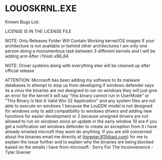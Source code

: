 # LOUOSKRNL.EXE

Known Bugs List:

LICENSE IS IN THE LICENSE FILE

NOTE: Only Releases Folder Will Contain Working kernel/OS images
If your architecture is not available or behind other architectures
I am only one person doing a monumentous task between 3 different 
kernels and I will be adding arm After i finish x86_64

NOTE: Driver systems along with everything else will be cleaned up after
official release

ATTENTION: Microsoft has been adding my software to its malware databases 
in attempt to stop us from developing if windows defender says its a virus 
the binaries are not designed to run on windows they will just give an error
for the kernel it will say "this binary cannot run in UserMode" or "This 
Binary Is Not A Valid Win 32 Application" and any system files are not able
to execute on windows 1 because the LouDDK model is not designed for windows
only to add compatibility to windows drivers and adding new functions for
easier development or 2 because unsigned drivers are not allowed to run on 
windows since an update in the early window 10 era if you get a notification
set windows defender to create an exception from it i have already emailed
microsft they wont do anything. If you are still concerned about the binaries
email me directly at (tgrenier.815@aol.com) for me to explain the issue further
and to explain why the binaries are being blocked based on the emails i have from
microsoft : Sorry For The Inconvienence
    -Tyler Grenier